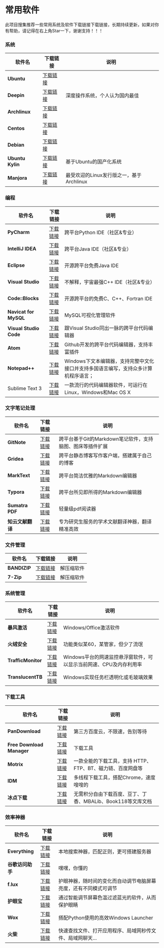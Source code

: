 # 常用软件

此项目搜集推荐一些常用系统及软件下载链接下载链接，长期持续更新，如果对你有帮助，请记得在右上角Star一下，谢谢支持！！！

### 系统

| 软件名              | 下载链接                                                     | 说明                          |
| ---------------- | -------------------------------------------------------- | --------------------------- |
| **Ubuntu**       | [下载链接](https://mirrors.huaweicloud.com/ubuntu-releases/) |                             |
| **Deepin**       | [下载链接](https://mirrors.huaweicloud.com/deepin-cd/)       | 深度操作系统，个人认为国内最佳             |
| **Archlinux**    | [下载链接](https://mirrors.huaweicloud.com/archlinux/)       |                             |
| **Centos**       | [下载链接](https://mirrors.huaweicloud.com/centos/)          |                             |
| **Debian**       | [下载链接](https://mirrors.huaweicloud.com/debian-cd/)       |                             |
| **Ubuntu Kylin** | [下载链接](http://www.ubuntukylin.com/downloads/)            | 基于Ubuntu的国产化系统              |
| **Manjora**      | [下载链接](https://manjaro.org/download/)                    | 最受欢迎的Linux发行版之一，基于Archlinux |

### 编程

| 软件名                    | 下载链接                                                            | 说明                                            |
| ---------------------- | --------------------------------------------------------------- | --------------------------------------------- |
| **PyCharm**            | [下载链接](https://www.jetbrains.com/pycharm/)                      | 跨平台Python IDE（社区&专业）                          |
| **IntelliJ IDEA**      | [下载链接](https://www.jetbrains.com/idea/)                         | 跨平台Java IDE（社区&专业）                            |
| **Eclipse**            | [下载链接](https://www.eclipse.org/downloads/)                      | 开源跨平台免费Java IDE                               |
| **Visual Studio**      | [下载链接](https://visualstudio.microsoft.com/zh-hans/downloads/)   | 不解释，宇宙最强C++ IDE（社区&专业）                        |
| **Code::Blocks**       | [下载链接](http://www.codeblocks.org/)                              | 开源跨平台的免费C、C++、Fortran IDE                     |
| **Navicat for MySQL**  | [下载链接](https://www.navicat.com.cn/download/navicat-for-mysql)   | MySQL可视化管理软件                                  |
| **Visual Studio Code** | [下载链接](https://code.visualstudio.com/?wt.mc_id=vscom_downloads) | 跟Visual Studio同出一脉的跨平台代码编辑器                   |
| **Atom**               | [下载链接](https://mirrors.huaweicloud.com/atom/)                   | Github开发的跨平台代码编辑器，支持丰富插件                      |
| **Notepad++**          | [下载链接](https://notepad-plus-plus.org/downloads/)                | Windows下文本编辑器，支持完整中文化接口并支持多国语言编写，支持众多计算机程序语言； |
| Sublime Text 3         | [下载链接](https://www.sublimetext.com/3)                           | 一款流行的代码编辑器软件，可运行在Linux，Windows和Mac OS X       |

### 文字笔记处理

| 软件名             | 下载链接                                        | 说明                                 |
| --------------- |:------------------------------------------- | ---------------------------------- |
| **GitNote**     | [下载链接](https://gitnoteapp.com/zh/#download) | 跨平台基于Git的Markdown笔记软件，支持脑图、图床等插件扩展 |
| **Gridea**      | [下载链接](https://gridea.dev/)                 | 跨平台静态博客写作客户端，搭建属于自己的博客             |
| **MarkText**    | [下载链接](https://marktext.app/)               | 跨平台简洁优雅的Markdown编辑器                |
| **Typora**      | [下载链接](https://www.typora.io/)              | 跨平台所见即所得的Markdown编辑器               |
| **Sumatra PDF** | [下载链接](https://www.sumatrapdfreader.org)    | 轻量级pdf阅读器                          |
| **知云文献翻译**      | [下载链接](http://i.zhiyunwenxian.cn/1.html)    | 专为研究生服务的学术文献翻译神器，翻译精准高效            |

### 文件管理

| 软件名          | 下载链接                             | 说明    |
| ------------ | -------------------------------- | ----- |
| **BANDIZIP** | [下载链接](https://cn.bandisoft.com) | 解压缩软件 |
| **7-Zip**    | [下载链接](https://www.7-zip.org/)   | 解压缩软件 |

### 系统管理

| 软件名                | 下载链接                                                            | 说明                                     |
| ------------------ | --------------------------------------------------------------- | -------------------------------------- |
| **暴风激活**           | [下载链接](http://www.baofengjihuo.com)                             | Windows/Office激活软件                     |
| **火绒安全**           | [下载链接](https://www.huorong.cn)                                  | 功能类似某60，某管家，但少了流氓                      |
| **TrafficMonitor** | [下载链接](https://github.com/zhongyang219/TrafficMonitor/releases) | Windows平台的网速监控悬浮窗软件，可以显示当前网速、CPU及内存利用率 |
| **TranslucentTB**  | [下载链接](https://github.com/TranslucentTB/TranslucentTB/releases) | Windows实现任务栏透明化或毛玻璃效果                  |

### 下载工具

| 软件名                       | 下载链接                                             | 说明                                   |
| ------------------------- | ------------------------------------------------ | ------------------------------------ |
| **PanDownload**           | [下载链接](http://pandownload.com/)                  | 第三方百度云，不限速，告别等待                      |
| **Free Download Manager** | [下载链接](https://www.freedownloadmanager.org/zh/)  | 下载工具                                 |
| **Motrix**                | [下载链接](https://motrix.app/zh-CN/)                | 一款全能的下载工具，支持 HTTP、FTP、BT、磁力链、百度网盘等   |
| **IDM**                   | [下载链接](https://www.internetdownloadmanager.com/) | 多线程下载工具，搭配Chrome，速度嗖嗖的               |
| **冰点下载**                  | [下载链接](http://www.bingdian001.com/?p=30)         | 无需积分自由下载百度、豆丁、丁香、MBALib、Book118等文库文档 |

### 效率神器

| 软件名            | 下载链接                                                                                                                                                                                                                                                                                                                                                                                                                                                                                                                                                       | 说明                               |
| -------------- | ---------------------------------------------------------------------------------------------------------------------------------------------------------------------------------------------------------------------------------------------------------------------------------------------------------------------------------------------------------------------------------------------------------------------------------------------------------------------------------------------------------------------------------------------------------- | -------------------------------- |
| **Everything** | [下载链接](https://www.voidtools.com/zh-cn/)                                                                                                                                                                                                                                                                                                                                                                                                                                                                                                                   | 本地搜索神器，匹配正则，更可搭建服务器              |
| **谷歌访问助手**     | [下载链接](https://github-production-release-asset-2e65be.s3.amazonaws.com/118309444/d2dc5000-024a-11e9-849a-659b99693212?X-Amz-Algorithm=AWS4-HMAC-SHA256&X-Amz-Credential=AKIAIWNJYAX4CSVEH53A%2F20191010%2Fus-east-1%2Fs3%2Faws4_request&X-Amz-Date=20191010T085834Z&X-Amz-Expires=300&X-Amz-Signature=cbf63ed755b38b2d3d523a6b4099e68cab5fe1de5e472f1ab3871f41d4328775&X-Amz-SignedHeaders=host&actor_id=22308895&response-content-disposition=attachment%3B%20filename%3Dgoogle-access-helper-2.3.0.crx&response-content-type=application%2Foctet-stream) | 嘿嘿，你懂的                           |
| **f.lux**      | [下载链接](https://justgetflux.com)                                                                                                                                                                                                                                                                                                                                                                                                                                                                                                                            | 护眼神器，随时间的变化而自动调节电脑屏幕亮度，还有不同模式可调节 |
| **护眼宝**        | [下载链接](http://www.huyanbao.com/)                                                                                                                                                                                                                                                                                                                                                                                                                                                                                                                           | 通过智能调节屏幕色温过滤蓝光的软件，从而保护眼睛         |
| **Wox**        | [下载链接](http://www.wox.one/)                                                                                                                                                                                                                                                                                                                                                                                                                                                                                                                                | 搭配Python使用的高效Windows Launcher    |
| **火柴**         | [下载链接](http://huochaipro.com/)                                                                                                                                                                                                                                                                                                                                                                                                                                                                                                                             | 快速查找文件、打开应用程序、局域网秒传文件、局域网聊天…     |
